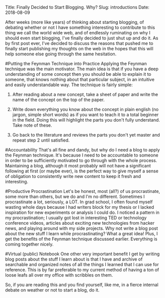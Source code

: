 Title: Finally Decided to Start Blogging. Why?
Slug: introductions
Date: 2018-08-09

After weeks (more like years) of thinking about starting blogging, of debating whether or not 
I have something interesting to contribute to this thing we call the world wide web, and of endlessly 
ruminating on why I should even start blogging, I've finally decided to just shut up and do it.
As by first post ever, I've decided to discuss the reasons that pushed me to finally start publishing my 
thoughts on the web in the hopes that this will help someone else going through the same hesitation.

#Putting the Feynman Technique into Practice
Applying the Feynman technique was the main motivator. The main idea is that if you have a deep understanding 
of some concept then you should be able to explain it to someone, that knows nothing about that particular 
subject, in an intuitive and easily understandable way. The technique is fairly simple:

1. After reading about a new concept, take a sheet of paper and write the name of the concept on the top of 
the paper.

2. Write down everything you know about the concept in plain english (no jargon, simple short words) as if 
you want to teach it to a total beginner in the field. Doing this will highlight the parts you don't fully 
understand. Take note of these.

3. Go back to the literature and reviews the parts you don't yet master and repeat step 2 until satisfied.

#Accountability
That's all fine and dandy, but why do I need a blog to apply the Feynman technique. 
It's because I need to be accountable to someone in order to be sufficiently motivated to go through with 
the whole process. Maintaining a blog, although it most probably will not have a significant following at 
first (or maybe ever), is the perfect way to give myself a sense of obligation to consistently write new 
content to keep it fresh and interesting.

#Productive Procrastination
Let's be honest, most (all?) of us procrastinate, some more than others, but we do and I'm no different. 
Sometimes I procrastinate a lot, seriously, a LOT. In grad school, I often found myself wasting whole days 
because I had writers block for my thesis or I lacked inspiration for new experiments or analysis I could 
do. I noticed a pattern in my procrastination; I usually got lost in interesting TED or technology conference 
videos, articles about exciting new technologies from hacker news, and playing around with my side projects. 
Why not write a blog post about the new stuff I learn while procrastinating? What a great idea! Plus, I get 
the benefits of the Feynman technique discussed earlier. Everything is coming together nicely.

#Virtual (public) Notebook
One other very important benefit I get by writing blog posts about the stuff I learn about is that I have 
and archive of searchable and organized notes of all the things I learned that I can use for reference. 
This is by far preferable to my current method of having a ton of loose leafs all over my office with 
scribbles on them.


So, if you are reading this and you find yourself, like me, in a fierce
internal debate on weather or not to start a blog, do it.
